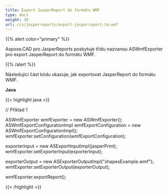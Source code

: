 ```yaml
---
title: Export JasperReport do formátu WMF
type: docs
weight: 30
url: /cs/jasperreports/export-jasperreport-to-wmf
---
```


{{% alert color="primary" %}}

Aspose.CAD pro JasperReports poskytuje třídu nazvanou ASWmfExporter pro export JasperReport do formátu WMF.

{{% /alert %}}

Následující část kódu ukazuje, jak exportovat JasperReport do formátu WMF.

**Java**

{{< highlight java >}}

// Příklad 1

ASWmfExporter wmfExporter = new ASWmfExporter();
ASWmfExportConfigurationImpl wmfExportConfiguration = new ASWmfExportConfigurationImpl();
wmfExporter.setConfiguration(wmfExportConfiguration);

exporterInput = new ASExportInputImpl(jasperPrint);
wmfExporter.setExporterInput(exporterInput);

exporterOutput = new ASExporterOutputImpl("shapesExample.wmf");
wmfExporter.setExporterOutput(exporterOutput);

wmfExporter.exportReport();

{{< /highlight >}}
